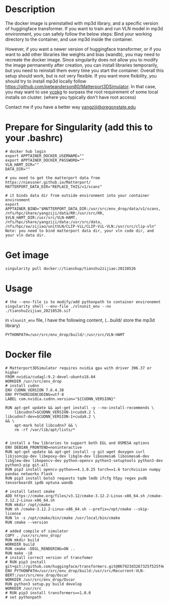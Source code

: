 # Description

The docker image is preinstalled with mp3d library, and a specific version of huggingface transformer. If you want to train and run VLN model in mp3d environment, you can safely follow the below steps: Bind your working directory to the container, and use mp3d inside the container.

However, if you want a newer version of huggingface transformer, or if you want to add other libraries like weights and bias (wandb), you may need to recreate the docker image. Since singularity does not allow you to modify the image permanently after creation, you can install libraries temporarily, but you need to reinstall them every time you start the container. Overall this setup should work, but is not very flexible. If you want more flxibility, you should try to install mp3d locally follow https://github.com/peteanderson80/Matterport3DSimulator. In that case, you may want to use [vcpkg](https://github.com/microsoft/vcpkg) to surpass the root requirement of some local installs on cluster. (where you typically don't have root access)

Contact me if you have a better way <yangziji@oregonstate.edu>

# Prepare for Singularity (add this to your .bashrc)
```
# docker hub login
export APPTAINER_DOCKER_USERNAME=""
export APPTAINER_DOCKER_PASSWORD=""
VLN_HAMT_DIR=""
DATA_DIR=""

# you need to get the matterport data from https://niessner.github.io/Matterport/
MATTERPORT_DATA_DIR="REPLACE_THIS/v1/scans"

# it binds data dir from outside environment into your container environment
export APPTAINER_BIND="$MATTERPORT_DATA_DIR:/usr/src/env_drop/data/v1/scans, /nfs/hpc/share/yangziji/data/RR:/usr/src/RR,  $VLN_HAMT_DIR:/usr/src/VLN-HAMT, /nfs/hpc/share/yangziji/data:/usr/src/data, /nfs/hpc/sw/zijiao/unitVLN/CLIP-ViL/CLIP-ViL-VLN:/usr/src/clip-vln"
Note: you need to bind matterport data dir, your vln code dir, and your vln data dir.

```
# Get image
```singularity pull docker://tianshup/tianshu2zijiao:20210526```

# Usage
```
# the --env-file is to modify/add pythonpath to container environemnt  
singularity shell --env-file ./vlnunit_env --nv ./tianshu2zijiao_20210526.sif
```
in `vlnunit_env` file, I have the following content, (...build/ store the mp3d library)
```
PYTHONPATH=/usr/src/env_drop/build/:/usr/src/VLN-HAMT
```
# Docker file
```
# Matterport3DSimulator requires nvidia gpu with driver 396.37 or higher
FROM nvidia/cudagl:9.2-devel-ubuntu18.04
WORKDIR /usr/src/env_drop
# install cudnn
ENV CUDNN_VERSION 7.6.4.38
ENV PYTHONIOENCODING=utf-8
LABEL com.nvidia.cudnn.version="${CUDNN_VERSION}"

RUN apt-get update && apt-get install -y --no-install-recommends \
    libcudnn7=$CUDNN_VERSION-1+cuda9.2 \
libcudnn7-dev=$CUDNN_VERSION-1+cuda9.2 \
&& \
    apt-mark hold libcudnn7 && \
    rm -rf /var/lib/apt/lists/*


# install a few libraries to support both EGL and OSMESA options
ENV DEBIAN_FRONTEND=noninteractive
RUN apt-get update && apt-get install -y git wget doxygen curl libjsoncpp-dev libepoxy-dev libglm-dev libosmesa6 libosmesa6-dev libglew-dev libopencv-dev python-opencv python3-setuptools python3-dev python3-pip git-all
RUN pip3 install opencv-python==4.1.0.25 torch==1.6 torchvision numpy pandas networkx Flask
RUN pip3 install boto3 requests tqdm lmdb ifcfg h5py regex pudb tensorboardX ipdb optuna wandb

# install latest cmake
ADD https://cmake.org/files/v3.12/cmake-3.12.2-Linux-x86_64.sh /cmake-3.12.2-Linux-x86_64.sh
RUN mkdir /opt/cmake
RUN sh /cmake-3.12.2-Linux-x86_64.sh --prefix=/opt/cmake --skip-license
RUN ln -s /opt/cmake/bin/cmake /usr/local/bin/cmake
RUN cmake --version

# added compile of simulator
COPY . /usr/src/env_drop/
RUN mkdir build
WORKDIR build
RUN cmake -DEGL_RENDERING=ON ..
RUN make -j8
# install correct version of transfomer
# RUN pip3 install git+git://github.com/huggingface/transformers.git@067923d3267325f525f4e46f357360c191ba562e
ENV PYTHONPATH=/usr/src/env_drop/build:/usr/src/Recurrent-VLN-BERT:/usr/src/env_drop/Oscar
WORKDIR /usr/src/env_drop/Oscar
RUN python3 setup.py build develop
WORKDIR /usr/src
# RUN pip3 install transformers==1.0.0
# set pythonpath
```